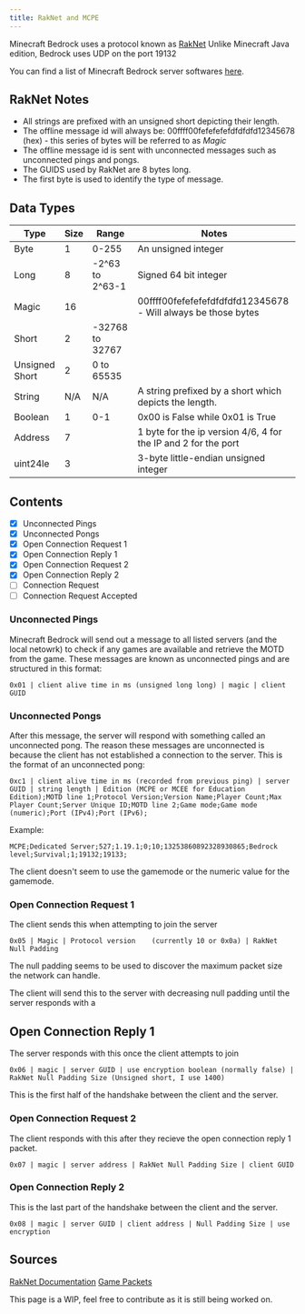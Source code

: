 ```yaml
---
title: RakNet and MCPE
---
```


Minecraft Bedrock uses a protocol known as [RakNet](http://www.jenkinssoftware.com/)
Unlike Minecraft Java edition, Bedrock uses UDP on the port 19132

You can find a list of Minecraft Bedrock server softwares [here](/servers/server-software.html#active-software).

## RakNet Notes

-   All strings are prefixed with an unsigned short depicting their length.
-   The offline message id will always be: 00ffff00fefefefefdfdfdfd12345678 (hex) - this series of bytes will be referred to as *Magic*
-   The offline message id is sent with unconnected messages such as unconnected pings and pongs.
-   The GUIDS used by RakNet are 8 bytes long.
-   The first byte is used to identify the type of message.

## Data Types

| Type           | Size    | Range           | Notes                                                          |
|----------------|---------|-----------------|----------------------------------------------------------------|
| Byte           | 1       | 0-255           | An unsigned integer                                            |
| Long           | 8       | -2^63 to 2^63-1 | Signed 64 bit integer                                          |
| Magic          | 16      |                 | 00ffff00fefefefefdfdfdfd12345678 - Will always be those bytes  |
| Short          | 2       | -32768 to 32767 |                                                                |
| Unsigned Short | 2       | 0 to 65535	     |                                                                |
| String         | N/A     | N/A             | A string prefixed by a short which depicts the length.         |
| Boolean        | 1       | 0-1             | 0x00 is False while 0x01 is True                               |
| Address        | 7       |                 | 1 byte for the ip version 4/6, 4 for the IP and 2 for the port |
| uint24le       | 3       |                 | 3-byte little-endian unsigned integer                          |

## Contents

<Checklist>

-   [x] Unconnected Pings
-   [x] Unconnected Pongs
-   [x] Open Connection Request 1
-   [x] Open Connection Reply 1
-   [x] Open Connection Request 2
-   [x] Open Connection Reply 2
-   [ ] Connection Request
-   [ ] Connection Request Accepted

</Checklist>

### Unconnected Pings

Minecraft Bedrock will send out a message to all listed servers (and the local netowrk) to check if any games are available and retrieve the MOTD from the game. These messages are known as unconnected pings and are structured in this format:

`0x01 | client alive time in ms (unsigned long long) | magic | client GUID`

### Unconnected Pongs

After this message, the server will respond with something called an unconnected pong. The reason these messages are unconnected is because the client has not established a connection to the server. This is the format of an unconnected pong:

`0xc1 | client alive time in ms (recorded from previous ping) | server GUID | string length | Edition (MCPE or MCEE for Education Edition);MOTD line 1;Protocol Version;Version Name;Player Count;Max Player Count;Server Unique ID;MOTD line 2;Game mode;Game mode (numeric);Port (IPv4);Port (IPv6);`
    
Example:
    
`MCPE;Dedicated Server;527;1.19.1;0;10;13253860892328930865;Bedrock level;Survival;1;19132;19133;`
    
The client doesn't seem to use the gamemode or the numeric value for the gamemode.

### Open Connection Request 1

The client sends this when attempting to join the server

`0x05 | Magic | Protocol version	(currently 10 or 0x0a) | RakNet Null Padding`

The null padding seems to be used to discover the maximum packet size the network can handle.

The client will send this to the server with decreasing null padding until the server responds with a 

## Open Connection Reply 1

The server responds with this once the client attempts to join

`0x06 | magic | server GUID | use encryption boolean (normally false) | RakNet Null Padding Size (Unsigned short, I use 1400)`

This is the first half of the handshake between the client and the server.

### Open Connection Request 2

The client responds with this after they recieve the open connection reply 1 packet.

`0x07 | magic | server address | RakNet Null Padding Size | client GUID`
    
### Open Connection Reply 2

This is the last part of the handshake between the client and the server. 

`0x08 | magic | server GUID | client address | Null Padding Size | use encryption`

## Sources

[RakNet Documentation](https://wiki.vg/Raknet_Protocol)
[Game Packets](https://github.com/NiclasOlofsson/MiNET/blob/master/src/MiNET/MiNET/Net/MCPE%20Protocol%20Documentation.md)

This page is a WIP, feel free to contribute as it is still being worked on.
